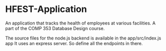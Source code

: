 # HFEST-Application
An application that tracks the health of employees at various facilities. A part of the COMP 353 Database Design course. 

The source files for the node.js backend is available in the app/src/index.js app
It uses an express server. So define all the endpoints in there.
